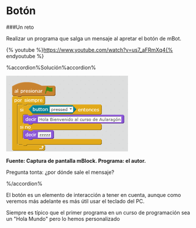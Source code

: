 
# Botón

###Un reto

Realizar un programa que salga un mensaje al apretar el botón de mBot.

{% youtube %}https://www.youtube.com/watch?v=us7_aFRmXq4{% endyoutube %}

%accordion%Solución%accordion%


![](img/boton-decirhola.png)

**Fuente: Captura de pantalla mBlock. Programa: el autor.**

Pregunta tonta: ¿por dónde sale el mensaje?

%/accordion%

El botón es un elemento de interacción a tener en cuenta, aunque como veremos más adelante es más útil usar el teclado del PC.

Siempre es típico que el primer programa en un curso de programación sea un "Hola Mundo" pero lo hemos personalizado

